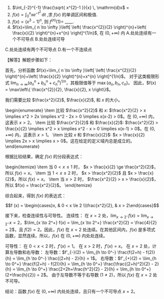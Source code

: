 1. $\int_{-2}^{-1} \frac{\sqrt{ x^{2}-1 }}{x} \, \mathrm{d}x$ =
2. $f(x)=\int_{0}^{x}x e^{-t^{2}} \, \mathrm{d}t$ ,求 $f(x)$ 的单调区间和极值.
3. $f(x)=(x^{3}-1)^n$, 则 $f^{(n)}(1)=$ ____.
4. $f(x)=\lim_{ n \to \infty }\left[  \left( \frac{x^{2}}{2} \right)^{n}+\left( \frac{x}{2} \right)^{n}+x^{n} \right]^{1/n}$, 在 $(0,+\infty)$ 内
A.处处连续有一个不可导点  B.处处连续可导

C.处处连续有两个不可导点 D.有一个不连续点

【解答】解题步骤如下：

首先，分析函数 $f(x)=\lim_{ n \to \infty }\left[  \left( \frac{x^{2}}{2} \right)^{n}+\left( \frac{x}{2} \right)^{n}+x^{n} \right]^{1/n}$。
对于这类极限形式 $\lim_{n \to \infty} (a_n^n + b_n^n + c_n^n)^{1/n}$，其极限值等于 $\max\{a_n, b_n, c_n\}$。
因此，$f(x) = \max\left\{ \frac{x^{2}}{2}, \frac{x}{2}, x \right\}$。

我们需要比较 $\frac{x^2}{2}$, $\frac{x}{2}$, 和 $x$ 的大小。


\begin{enumerate}
    \item 比较 $\frac{x^2}{2}$ 和 $x$:
    $\frac{x^2}{2} > x \implies x^2 > 2x \implies x^2 - 2x > 0 \implies x(x-2) > 0$。在 $(0,+\infty)$ 内，这表示 $x > 2$。
    \item 比较 $\frac{x^2}{2}$ 和 $\frac{x}{2}$:
    $\frac{x^2}{2} > \frac{x}{2} \implies x^2 > x \implies x^2 - x > 0 \implies x(x-1) > 0$。在 $(0,+\infty)$ 内，这表示 $x > 1$。
    \item 比较 $x$ 和 $\frac{x}{2}$:
    $x > \frac{x}{2} \implies 2x > x \implies x > 0$。这在给定的定义域内总是成立的。
\end{enumerate}

根据比较结果，确定 $f(x)$ 的分段表达式：


\begin{itemize}
    \item 当 $0 < x \le 1$ 时， $x > \frac{x}{2} \ge \frac{x^2}{2}$，所以 $f(x) = x$。
    \item 当 $1 < x \le 2$ 时， $x > \frac{x^2}{2}$ 且 $x > \frac{x}{2}$，所以 $f(x) = x$。
    \item 当 $x > 2$ 时， $\frac{x^2}{2} > x > \frac{x}{2}$，所以 $f(x) = \frac{x^2}{2}$。
\end{itemize}


综合起来，得到 $f(x)$ 的表达式：

$$f (x) = \begin{cases}x, & 0 < x \le 2 \\\frac{x^2}{2}, & x > 2\end{cases}$$

接下来，检查连续性与可导性。
连续性：
在 $x=2$ 处，$\lim_{x \to 2^-} f(x) = \lim_{x \to 2^-} x = 2$，$\lim_{x \to 2^+} f(x) = \lim_{x \to 2^+} \frac{x^2}{2} = \frac{4}{2} = 2$，且 $f(2) = 2$。因此，$f(x)$ 在 $x=2$ 处连续。在其他区间内，$f(x)$ 是多项式函数，显然连续。所以，$f(x)$ 在 $(0,+\infty)$ 内处处连续。

可导性：
在 $0 < x < 2$ 时，$f'(x) = 1$。
在 $x > 2$ 时，$f'(x) = x$。
在 $x=2$ 处，计算左导数和右导数：
左导数：$f'_{-}(2) = \lim_{h \to 0^-} \frac{f(2+h) - f(2)}{h} = \lim_{h \to 0^-} \frac{(2+h) - 2}{h} = 1$。
右导数：$f'_{+}(2) = \lim_{h \to 0^+} \frac{f(2+h) - f(2)}{h} = \lim_{h \to 0^+} \frac{\frac{(2+h)^2}{2} - 2}{h} = \lim_{h \to 0^+} \frac{2+2h+\frac{h^2}{2} - 2}{h} = \lim_{h \to 0^+} (2+\frac{h}{2}) = 2$。
由于左导数不等于右导数 ($1 \neq 2$)，所以 $f(x)$ 在 $x=2$ 处不可导。

结论：函数 $f(x)$ 在 $(0,+\infty)$ 内处处连续，且只有一个不可导点 $x=2$。



